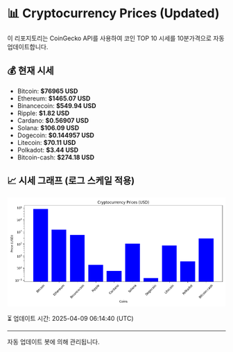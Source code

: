 
# 📊 Cryptocurrency Prices (Updated)

이 리포지토리는 CoinGecko API를 사용하여 코인 TOP 10 시세를 10분가격으로 자동 업데이트합니다.

## 💰 현재 시세
- Bitcoin: **$76965 USD**
- Ethereum: **$1465.07 USD**
- Binancecoin: **$549.94 USD**
- Ripple: **$1.82 USD**
- Cardano: **$0.56907 USD**
- Solana: **$106.09 USD**
- Dogecoin: **$0.144957 USD**
- Litecoin: **$70.11 USD**
- Polkadot: **$3.44 USD**
- Bitcoin-cash: **$274.18 USD**

## 📈 시세 그래프 (로그 스케일 적용)
![Crypto Prices](crypto_prices.png)

⏳ 업데이트 시간: 2025-04-09 06:14:40 (UTC)

---
자동 업데이트 봇에 의해 관리됩니다.
